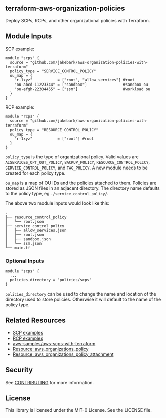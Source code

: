 ## terraform-aws-organization-policies

Deploy SCPs, RCPs, and other organizational policies with Terraform.

## Module Inputs
SCP example:
```hcl
module "scps" {
  source = "github.com/jakebark/aws-organization-policies-with-terraform"
  policy_type = "SERVICE_CONTROL_POLICY"
  ou_map = {
    "r-1xyz"           = ["root", "allow_services"] #root
    "ou-abcd-11223344" = ["sandbox"]                #sandbox ou
    "ou-efgh-22334455" = ["ssm"]                    #workload ou
  }
}
```
RCP example:
```hcl
module "rcps" {
  source = "github.com/jakebark/aws-organization-policies-with-terraform"
  policy_type = "RESOURCE_CONTROL_POLICY"
  ou_map = {
    "r-1xyz"           = ["root"] #root
  }
}
```

`policy_type` is the type of organizational policy. Valid values are `AISERVICES_OPT_OUT_POLICY`, `BACKUP_POLICY`, `RESOURCE_CONTROL_POLICY`, `SERVICE_CONTROL_POLICY`, and `TAG_POLICY`. A new module needs to be created for each policy type. 

`ou_map` is a map of OU IDs and the policies attached to them. Policies are stored as JSON files in an adjacent directory. The directory name defaults to the policy type, eg `./service_control_policy/`.

The above two module inputs would look like this:
```
.
├── resource_control_policy
│   └── root.json
├── service_control_policy
│   ├── allow_services.json
│   ├── root.json
│   ├── sandbox.json
│   └── ssm.json
└── main.tf 
```

### Optional Inputs

```hcl
module "scps" {
  ... 
  policies_directory = "policies/scps"
}
```

`policies_directory` can be used to change the name and location of the directory used to store policies. Otherwise it will default to the name of the policy type. 

## Related Resources

- [SCP examples](https://github.com/aws-samples/service-control-policy-examples)
- [RCP examples](https://github.com/aws-samples/data-perimeter-policy-examples/tree/main/resource_control_policies)
- [aws-samples/aws-scps-with-terraform](https://github.com/aws-samples/aws-scps-with-terraform)
- [Resource: aws_organizations_policy](https://registry.terraform.io/providers/hashicorp/aws/latest/docs/resources/organizations_policy)
- [Resource: aws_organizations_policy_attachment](https://registry.terraform.io/providers/hashicorp/aws/latest/docs/resources/organizations_policy_attachment)

## Security

See [CONTRIBUTING](CONTRIBUTING.md#security-issue-notifications) for more information.

## License

This library is licensed under the MIT-0 License. See the LICENSE file.

